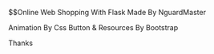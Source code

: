 $$Online Web Shopping With Flask
Made By NguardMaster

Animation By Css
Button & Resources By Bootstrap

Thanks
